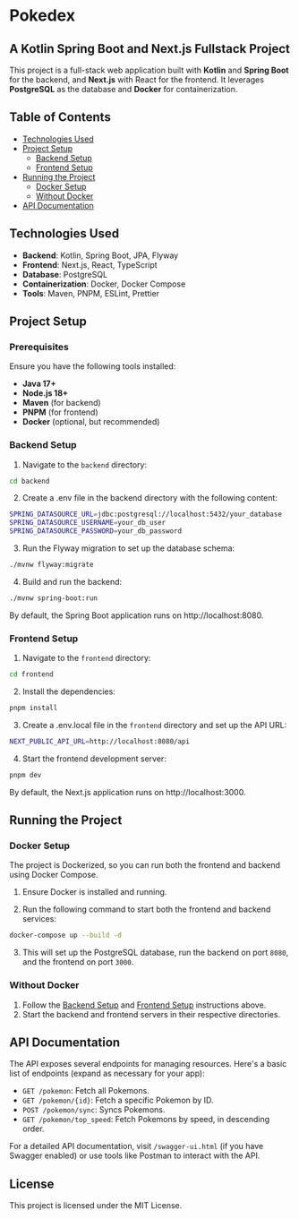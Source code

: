 # Pokedex
## A Kotlin Spring Boot and Next.js Fullstack Project
This project is a full-stack web application built with __Kotlin__ and __Spring Boot__ for the backend, and __Next.js__ with React for the frontend. It leverages __PostgreSQL__ as the database and __Docker__ for containerization.

## Table of Contents
* [Technologies Used](#technologies-used)
* [Project Setup](#project-setup)
  * [Backend Setup](#backend-setup)
  * [Frontend Setup](#frontend-setup)
* [Running the Project](#running-the-project)
  * [Docker Setup](#docker-setup)
  * [Without Docker](#without-docker)
* [API Documentation](#api-documentation)

## Technologies Used
* __Backend__: Kotlin, Spring Boot, JPA, Flyway
* __Frontend__: Next.js, React, TypeScript
* __Database__: PostgreSQL
* __Containerization__: Docker, Docker Compose
* __Tools__: Maven, PNPM, ESLint, Prettier

## Project Setup
### Prerequisites
Ensure you have the following tools installed:

* __Java 17+__
* __Node.js 18+__
* __Maven__ (for backend)
* __PNPM__ (for frontend)
* __Docker__ (optional, but recommended)

### Backend Setup
1. Navigate to the `backend` directory:

```bash
cd backend
```

2. Create a .env file in the backend directory with the following content:

```bash
SPRING_DATASOURCE_URL=jdbc:postgresql://localhost:5432/your_database
SPRING_DATASOURCE_USERNAME=your_db_user
SPRING_DATASOURCE_PASSWORD=your_db_password
```

3. Run the Flyway migration to set up the database schema:

```bash
./mvnw flyway:migrate
```

4. Build and run the backend:

```bash
./mvnw spring-boot:run
```

By default, the Spring Boot application runs on http://localhost:8080.

### Frontend Setup
1. Navigate to the `frontend` directory:

```bash
cd frontend
```

2. Install the dependencies:

```bash
pnpm install
```

3. Create a .env.local file in the `frontend` directory and set up the API URL:

```bash
NEXT_PUBLIC_API_URL=http://localhost:8080/api
```

4. Start the frontend development server:

```bash
pnpm dev
```
By default, the Next.js application runs on http://localhost:3000.

## Running the Project
### Docker Setup
The project is Dockerized, so you can run both the frontend and backend using Docker Compose.

1. Ensure Docker is installed and running.

2. Run the following command to start both the frontend and backend services:

```bash
docker-compose up --build -d
```

3. This will set up the PostgreSQL database, run the backend on port `8080`, and the frontend on port `3000`.

### Without Docker
1. Follow the [Backend Setup](#backend-setup) and [Frontend Setup](#frontend-setup) instructions above.
2. Start the backend and frontend servers in their respective directories.

## API Documentation
The API exposes several endpoints for managing resources. Here's a basic list of endpoints (expand as necessary for your app):

* `GET /pokemon`: Fetch all Pokemons.
* `GET /pokemon/{id}`: Fetch a specific Pokemon by ID.
* `POST /pokemon/sync`: Syncs Pokemons.
* `GET /pokemon/top_speed`: Fetch Pokemons by speed, in descending order.

For a detailed API documentation, visit `/swagger-ui.html` (if you have Swagger enabled) or use tools like Postman to interact with the API.

## License
This project is licensed under the MIT License.
